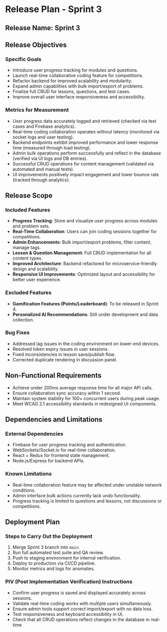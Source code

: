 
# Release Plan - Sprint 3

## Release Name: Sprint 3

## Release Objectives

### Specific Goals
- Introduce user progress tracking for modules and questions.
- Launch real-time collaborative coding feature for competitions.
- Refactor backend for improved scalability and modularity.
- Expand admin capabilities with bulk import/export of problems.
- Finalize full CRUD for lessons, questions, and test cases.
- Improve overall user interface responsiveness and accessibility.

### Metrics for Measurement
- User progress data accurately logged and retrieved (checked via test cases and Firebase analytics).
- Real-time coding collaboration operates without latency (monitored via socket logs and user testing).
- Backend endpoints exhibit improved performance and lower response time (measured through load testing).
- Admin bulk operations perform successfully and reflect in the database (verified via UI logs and DB entries).
- Successful CRUD operations for content management (validated via automated and manual tests).
- UI improvements positively impact engagement and lower bounce rate (tracked through analytics).

## Release Scope

### Included Features
- **Progress Tracking**: Store and visualize user progress across modules and problem sets.
- **Real-Time Collaboration**: Users can join coding sessions together for competitions.
- **Admin Enhancements**: Bulk import/export problems, filter content, manage tags.
- **Lesson & Question Management**: Full CRUD implementation for all content types.
- **Improved Architecture**: Backend refactored for microservice-friendly design and scalability.
- **Responsive UI Improvements**: Optimized layout and accessibility for better user experience.

### Excluded Features
- **Gamification Features (Points/Leaderboard)**: To be released in Sprint 4.
- **Personalized AI Recommendations**: Still under development and data collection.

### Bug Fixes
- Addressed lag issues in the coding environment on lower-end devices.
- Resolved token expiry issues in user sessions.
- Fixed inconsistencies in lesson save/publish flow.
- Corrected duplicate rendering in discussion panel.

## Non-Functional Requirements
- Achieve under 200ms average response time for all major API calls.
- Ensure collaboration sync accuracy within 1 second.
- Maintain system stability for 100+ concurrent users during peak usage.
- Meet WCAG 2.1 accessibility standards in redesigned UI components.

## Dependencies and Limitations

### External Dependencies
- Firebase for user progress tracking and authentication.
- WebSockets/Socket.io for real-time collaboration.
- React + Redux for frontend state management.
- Node.js/Express for backend APIs.

### Known Limitations
- Real-time collaboration feature may be affected under unstable network conditions.
- Admin interface bulk actions currently lack undo functionality.
- Progress tracking is limited to questions and lessons, not discussions or competitions.

## Deployment Plan

### Steps to Carry Out the Deployment
1. Merge Sprint 3 branch into `main`.
2. Run full automated test suite and QA review.
3. Push to staging environment for internal verification.
4. Deploy to production via CI/CD pipeline.
5. Monitor metrics and logs for anomalies.

### PIV (Post Implementation Verification) Instructions
- Confirm user progress is saved and displayed accurately across sessions.
- Validate real-time coding works with multiple users simultaneously.
- Ensure admin tools support correct import/export with no data loss.
- Test responsiveness and keyboard accessibility in UI.
- Check that all CRUD operations reflect changes in the database in real-time.
